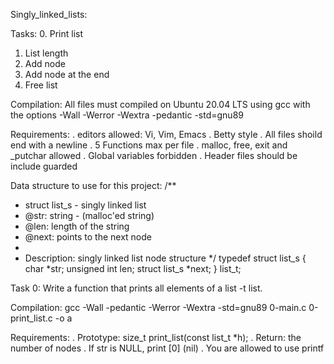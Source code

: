 Singly_linked_lists:

Tasks:
0. Print list
1. List length
2. Add node
3. Add node at the end
4. Free list

Compilation:
All files must compiled on Ubuntu 20.04 LTS  using gcc with the options -Wall -Werror -Wextra -pedantic -std=gnu89

Requirements:
. editors allowed: Vi, Vim, Emacs
. Betty style
. All files shoild end with a newline
. 5 Functions max per file
. malloc, free, exit and \_putchar allowed
. Global variables forbidden
. Header files should be include guarded

Data structure to use for this project:
/**
 * struct list_s - singly linked list
 * @str: string - (malloc'ed string)
 * @len: length of the string
 * @next: points to the next node
 *
 * Description: singly linked list node structure
 */
typedef struct list_s
{
    char *str;
    unsigned int len;
    struct list_s *next;
} list_t;

Task 0:
Write a function that prints all elements of a list
-t list.

Compilation:
gcc -Wall -pedantic -Werror -Wextra -std=gnu89 0-main.c 0-print_list.c -o a

Requirements:
. Prototype: size_t print_list(const list_t *h);
. Return: the number of nodes
. If str is NULL, print [0] (nil)
. You are allowed to use printf
